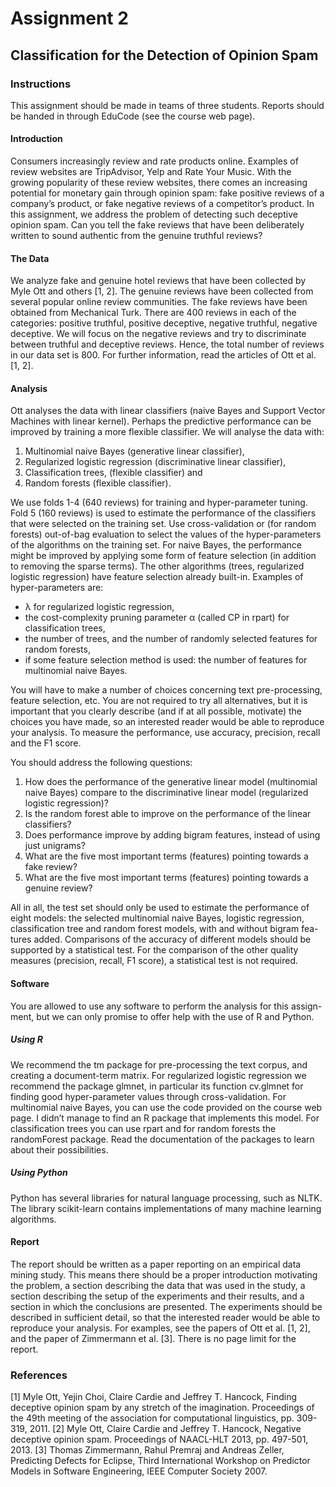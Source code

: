 # Assignment 2

## Classification for the Detection of Opinion Spam

### Instructions

This assignment should be made in teams of three students. Reports should be handed in through EduCode (see the course web page).

#### Introduction
Consumers increasingly review and rate products online. Examples of review websites are TripAdvisor, Yelp and Rate Your Music. With the growing popularity of these review websites, there comes an increasing potential for monetary gain through opinion spam: fake positive reviews of a company’s product, or fake negative reviews of a competitor’s product. In this assignment, we address the problem of detecting such deceptive opinion spam. Can you tell the fake reviews that have been deliberately written to sound authentic from the genuine truthful reviews?

#### The Data
We analyze fake and genuine hotel reviews that have been collected by Myle Ott and others [1, 2]. The genuine reviews have been collected from several popular online review communities. The fake reviews have been obtained from Mechanical Turk. There are 400 reviews in each of the categories: positive truthful, positive deceptive, negative truthful, negative deceptive. We will focus on the negative reviews and try to discriminate between truthful and deceptive reviews. Hence, the total number of reviews in our data set is 800. For further information, read the articles of Ott et al. [1, 2].

#### Analysis
Ott analyses the data with linear classifiers (naive Bayes and Support Vector Machines with linear kernel). Perhaps the predictive performance can be improved by training a more flexible classifier. We will analyse the data with:
1. Multinomial naive Bayes (generative linear classifier),
2. Regularized logistic regression (discriminative linear classifier),
3. Classification trees, (flexible classifier) and
4. Random forests (flexible classifier).

We use folds 1-4 (640 reviews) for training and hyper-parameter tuning. Fold 5 (160 reviews) is used to estimate the performance of the classifiers that were selected on the training set. Use cross-validation or (for random forests) out-of-bag evaluation to select the values of the hyper-parameters of the algorithms on the training set. For naive Bayes, the performance might be improved by applying some form of feature selection (in addition to removing the sparse terms). The other algorithms (trees, regularized logistic regression) have feature selection already built-in. Examples of hyper-parameters are:
- λ for regularized logistic regression,
- the cost-complexity pruning parameter α (called CP in rpart) for classification trees,
- the number of trees, and the number of randomly selected features for random forests,
- if some feature selection method is used: the number of features for multinomial naive Bayes.

You will have to make a number of choices concerning text pre-processing, feature selection, etc. You are not required to try all alternatives, but it is important that you clearly describe (and if at all possible, motivate) the choices you have made, so an interested reader would be able to reproduce your analysis. To measure the performance, use accuracy, precision, recall and the F1 score.



You should address the following questions:
1. How does the performance of the generative linear model (multinomial naive Bayes) compare to the discriminative linear model (regularized logistic regression)?
2. Is the random forest able to improve on the performance of the linear classifiers?
3. Does performance improve by adding bigram features, instead of using just unigrams?
4. What are the five most important terms (features) pointing towards a fake review?
5. What are the five most important terms (features) pointing towards a genuine review?

All in all, the test set should only be used to estimate the performance of eight models: the selected multinomial naive Bayes, logistic regression, classification tree and random forest models, with and without bigram fea- tures added. Comparisons of the accuracy of different models should be supported by a statistical test. For the comparison of the other quality measures (precision, recall, F1 score), a statistical test is not required.

#### Software
You are allowed to use any software to perform the analysis for this assign- ment, but we can only promise to offer help with the use of R and Python.

##### Using R
We recommend the tm package for pre-processing the text corpus, and creating a document-term matrix. For regularized logistic regression we recommend the package glmnet, in particular its function cv.glmnet for finding good hyper-parameter values through cross-validation. For multinomial naive Bayes, you can use the code provided on the course web page. I didn’t manage to find an R package that implements this model. For classification trees you can use rpart and for random forests the randomForest package. Read the documentation of the packages to learn about their possibilities.

##### Using Python
Python has several libraries for natural language processing, such as NLTK. The library scikit-learn contains implementations of many machine learning algorithms.

#### Report
The report should be written as a paper reporting on an empirical data mining study. This means there should be a proper introduction motivating the problem, a section describing the data that was used in the study, a section describing the setup of the experiments and their results, and a section in which the conclusions are presented. The experiments should be described in sufficient detail, so that the interested reader would be able to reproduce your analysis. For examples, see the papers of Ott et al. [1, 2], and the paper of Zimmermann et al. [3]. There is no page limit for the report.

### References
[1] Myle Ott, Yejin Choi, Claire Cardie and Jeffrey T. Hancock, Finding deceptive opinion spam by any stretch of the imagination. Proceedings of the 49th meeting of the association for computational linguistics, pp. 309-319, 2011.
[2] Myle Ott, Claire Cardie and Jeffrey T. Hancock, Negative deceptive opinion spam. Proceedings of NAACL-HLT 2013, pp. 497-501, 2013.
[3] Thomas Zimmermann, Rahul Premraj and Andreas Zeller, Predicting Defects for Eclipse, Third International Workshop on Predictor Models in Software Engineering, IEEE Computer Society 2007.
